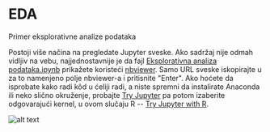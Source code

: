 # EDA
Primer eksplorativne analize podataka

Postoji više načina na pregledate Jupyter sveske. Ako sadržaj nije odmah vidljiv na vebu, najjednostavnije je da fajl [Eksplorativna analiza podataka.ipynb](https://github.com/sverbic/EDA/blob/master/Eksplorativna%20analiza%20podataka.ipynb) prikažete koristeći [nbviewer](https://nbviewer.jupyter.org/). Samo URL sveske iskopirajte u za to namenjeno polje nbviewer-a i pritisnite "Enter". Ako hoćete da isprobate kako radi kôd u ćeliji radi, a niste spremni da instalirate Anaconda ili neko slično okruženje, probajte [Try Jupyter](https://jupyter.org/try) pa potom izaberite odgovarajući kernel, u ovom slučaju R -- [Try Jupyter with R](https://mybinder.org/v2/gh/binder-examples/r/master?filepath=index.ipynb).

![alt text](https://github.com/sverbic/EDA/blob/master/output_51_0.png "Rast prihoda za top 500 kompanija")


